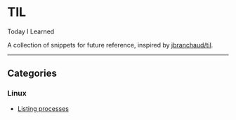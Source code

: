 # TIL
Today I Learned

A collection of snippets for future reference, inspired by [jbranchaud/til](https://github.com/jbranchaud/til).

---

## Categories

### Linux

- [Listing processes](linux/list-processes.md)
